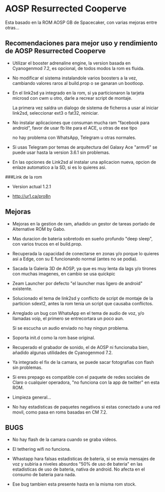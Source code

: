 # AOSP Resurrected Cooperve

Esta basado en la ROM AOSP GB de Spacecaker, con varias mejoras entre otras...

## Recomendaciones para mejor uso y rendimiento de AOSP Resurrected Cooperve

+ Utilizar el booster adrenaline engine, la version basada en Cyanogenmod 7.2, es opcional, de todos modos la rom es fluida.

+ No modificar el sistema instalandole varios boosters a la vez, cambiando valores raros al build.prop o se ganaran un bootloop.

+ En el link2sd ya integrado en la rom, si ya particionaron la tarjeta microsd con cwm u otro, darle a recrear script de montaje.

  La primera vez saldra un dialogo de sistema de ficheros a usar al iniciar link2sd, seleccionar ext3 o fat32, reiniciar.

+ No instalar aplicaciones que consuman mucha ram "facebook para android", favor de usar fb lite para el ACE, u otras de ese tipo

  no hay problema con WhatsApp, Telegram u otras normales.

+ Si usas Telegram por temas de arquitectura del Galaxy Ace "armv6" se puede usar hasta la version 3.6.1 sin problemas.

+ En las opciones de Link2sd al instalar una aplicacion nueva, opcion de enlaze automatico a la SD, si es lo quieres asi.

###Link de la rom 

+ Version actual 1.2.1

+ http://ur1.ca/pro8n

## Mejoras

+ Mejoras en la gestion de ram, añadido un gestor de tareas portado de Alternative ROM by Gabo.

+ Mas duracion de bateria sobretodo en sueño profundo "deep sleep", con varios trucos en el build.prop.

+ Recuperada la capacidad de conectarse en zonas y/o porque lo quieres asi a Edge, con su E funcionando normal (antes no se podia).

+ Sacada la Galeria 3D de AOSP, ya que es muy lenta da lags y/o tirones con muchas imagenes, en cambio se usa quickpic

+ Zeam Launcher por defecto "el launcher mas ligero de android" existente.

+ Solucionado el tema de link2sd y conflicto de script de montaje de la particion sdext2, antes la rom tenia un script que causaba conflictos.

+ Arreglado un bug con WhatsApp en el tema de audio de voz, y/o llamadas voip, el primero se entrecortara un poco aun.

  Si se escucha un audio enviado no hay ningun problema.

+ Soporta init.d como la rom base original.

+ Recuperado el grabador de sonido, el de AOSP ni funcionaba bien, añadido algunas utilidades de Cyanogenmod 7.2.

+ Ya integrado el fix de la camara, se puede sacar fotografias con flash sin problemas.

+ Si eres prepago es compatible con el paquete de redes sociales de Claro o cualquier operadora, "no funciona con la app de twitter" en esta ROM.

+ Limpieza general...

+ No hay estadisticas de paquetes negativos si estas conectado a una red movil, como pasa en roms basadas en CM 7.2.

## BUGS

+ No hay flash de la camara cuando se graba videos.

+ El tethering wifi no funciona.

+ Whastapp hara falsas estadisticas de bateria, si se envia mensajes de voz y subiria a niveles absurdos "50% de uso de bateria" en las estadisticas de uso de bateria, nativa de android. No afecta en el consumo de bateria para nada.

+ Ese bug tambien esta presente hasta en la misma rom stock.


